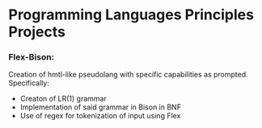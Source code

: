 # **Programming Languages Principles Projects**

### Flex-Bison:

Creation of hmtl-like pseudolang with specific capabilities as prompted. Specifically:

* Creaton of LR(1) grammar
* Implementation of said grammar in Bison in BNF
* Use of regex for tokenization of input using Flex
